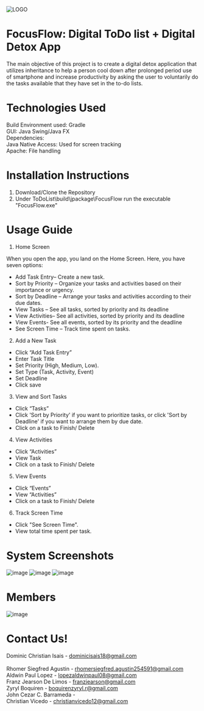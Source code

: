![LOGO](https://github.com/user-attachments/assets/a403c6c0-6d20-40d8-a5a5-4300d847a130)
# FocusFlow: Digital ToDo list + Digital Detox App

The main objective of this project is to create a digital detox application that utilizes inheritance to help a person cool down after prolonged period use of smartphone and increase productivity by asking the user to voluntarily do the tasks available that they have set in the to-do lists.

# Technologies Used
Build Environment used: Gradle<br> 
GUI: Java Swing/Java FX<br> 
Dependencies:<br> 
Java Native Access: Used for screen tracking<br> 
Apache: File handling<br> 

# Installation Instructions
1. Download/Clone the Repository
2. Under ToDoList\build\jpackage\FocusFlow run the executable "FocusFlow.exe"

# Usage Guide
1. Home Screen

 When you open the app, you land on the Home Screen. Here, you have seven options:

- Add Task Entry– Create a new task.
- Sort by Priority – Organize your tasks and activities based on their importance or urgency.
- Sort by Deadline – Arrange your tasks and activities according to their due dates.
- View Tasks – See all tasks, sorted by priority and its deadline
- View Activities– See all activities, sorted by priority and its deadline
- View Events- See all events, sorted by its priority and the deadline
- See Screen Time – Track time spent on tasks.

2. Add a New Task
- Click “Add Task Entry”
- Enter Task Title 
- Set Priority (High, Medium, Low).
- Set Type (Task, Activity, Event)
- Set Deadline
- Click save
3. View and Sort Tasks
- Click “Tasks”
- Click 'Sort by Priority' if you want to prioritize tasks, or click 'Sort by Deadline' if you want to arrange them by due date.
- Click on a task to Finish/ Delete 



4. View Activities
- Click “Activities”
- View Task
- Click on a task to Finish/ Delete 
5. View Events
- Click “Events”
- View “Activities”
- Click on a task to Finish/ Delete 
6. Track Screen Time
- Click "See Screen Time".
- View total time spent per task.


# System Screenshots
![image](https://github.com/user-attachments/assets/2edcb2b6-c6db-40b8-9082-cda7ab2508f6)
![image](https://github.com/user-attachments/assets/3ddd5713-3039-4c8e-bcd6-0056378e2e2b)
![image](https://github.com/user-attachments/assets/8a1acfa8-086e-4c06-8858-16ba475d6158)

# Members
![image](https://github.com/user-attachments/assets/1551cdb1-07f6-4b32-ba12-ea9dd3a6b29d)

# Contact Us!
Dominic Christian Isais - dominicisais18@gmail.com<br>	
Rhomer Siegfred Agustin - rhomersiegfred.agustin254591@gmail.com<br>
Aldwin Paul Lopez - lopezaldwinpaul08@gmail.com<br>
Franz Jearson De Limos - franzjearson@gmail.com<br>
Zyryl Boquiren - boquirenzyryl.r@gmail.com<br>
John Cezar C. Barrameda - <br>
Christian Vicedo - christianvicedo12@gmail.com<br>







